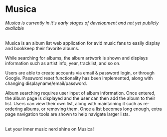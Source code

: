 # Musica
*Musica is currently in it's early stages of development and not yet publicly available*

<br/>
Musica is an album list web application for avid music fans to easily display and bookkeep their favorite albums.

While searching for albums, the album artwork is shown and displays information such as artist info, year, tracklist, and so on.

Users are able to create accounts via email & password login, or through Google. Password reset functionality has been implemented, along with changing displayname/email/password.

Album searching requires user input of album information. Once entered, the album page is displayed and the user can then add the album to their list.
Users can view their own list, along with maintaining it such as re-ordering albums, or removing them.
Once a list becomes long enough, extra page navigation tools are shown to help navigate larger lists.

<br/>
Let your inner music nerd shine on Musica!
